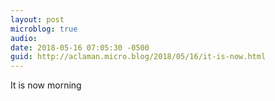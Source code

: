 ```yaml
---
layout: post
microblog: true
audio: 
date: 2018-05-16 07:05:30 -0500
guid: http://aclaman.micro.blog/2018/05/16/it-is-now.html
---
```

It is now morning

